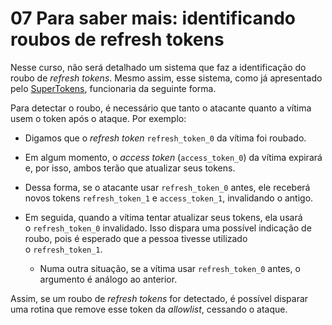 

# 07 Para saber mais: identificando roubos de refresh tokens

Nesse curso, não será detalhado um sistema que faz a identificação do roubo de *refresh tokens*. Mesmo assim, esse sistema, como já apresentado pelo [SuperTokens](https://supertokens.io/blog/the-best-way-to-securely-manage-user-sessions), funcionaria da seguinte forma.

Para detectar o roubo, é necessário que tanto o atacante quanto a vítima usem o token após o ataque. Por exemplo:

- Digamos que o *refresh token* `refresh_token_0` da vítima foi roubado.

- Em algum momento, o *access token* (`access_token_0`) da vítima expirará e, por isso, ambos terão que atualizar seus tokens.

- Dessa forma, se o atacante usar `refresh_token_0` antes, ele receberá novos tokens `refresh_token_1` e `access_token_1`, invalidando o antigo.

- Em seguida, quando a vítima tentar atualizar seus tokens, ela usará o `refresh_token_0` invalidado. Isso dispara uma possível indicação de roubo, pois é esperado que a pessoa tivesse utilizado o `refresh_token_1`.
  
  - Numa outra situação, se a vítima usar `refresh_token_0` antes, o argumento é análogo ao anterior.

Assim, se um roubo de *refresh tokens* for detectado, é possível disparar uma rotina que remove esse token da *allowlist*, cessando o ataque.
